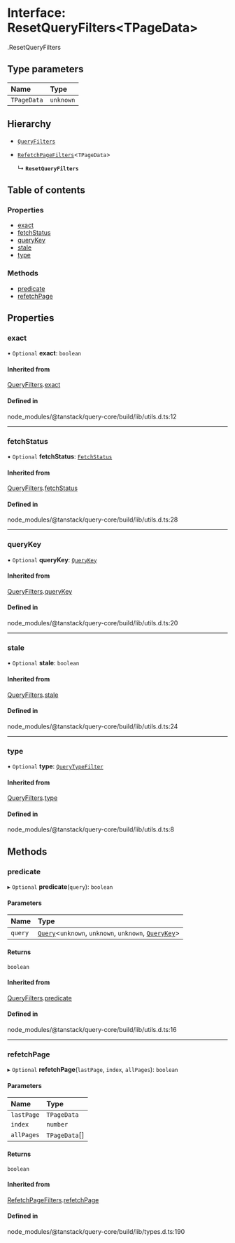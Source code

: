 # Interface: ResetQueryFilters<TPageData\>

[<internal>](../wiki/%3Cinternal%3E).ResetQueryFilters

## Type parameters

| Name | Type |
| :------ | :------ |
| `TPageData` | `unknown` |

## Hierarchy

- [`QueryFilters`](../wiki/%3Cinternal%3E.QueryFilters)

- [`RefetchPageFilters`](../wiki/%3Cinternal%3E.RefetchPageFilters)<`TPageData`\>

  ↳ **`ResetQueryFilters`**

## Table of contents

### Properties

- [exact](../wiki/%3Cinternal%3E.ResetQueryFilters#exact)
- [fetchStatus](../wiki/%3Cinternal%3E.ResetQueryFilters#fetchstatus)
- [queryKey](../wiki/%3Cinternal%3E.ResetQueryFilters#querykey)
- [stale](../wiki/%3Cinternal%3E.ResetQueryFilters#stale)
- [type](../wiki/%3Cinternal%3E.ResetQueryFilters#type)

### Methods

- [predicate](../wiki/%3Cinternal%3E.ResetQueryFilters#predicate)
- [refetchPage](../wiki/%3Cinternal%3E.ResetQueryFilters#refetchpage)

## Properties

### exact

• `Optional` **exact**: `boolean`

#### Inherited from

[QueryFilters](../wiki/%3Cinternal%3E.QueryFilters).[exact](../wiki/%3Cinternal%3E.QueryFilters#exact)

#### Defined in

node_modules/@tanstack/query-core/build/lib/utils.d.ts:12

___

### fetchStatus

• `Optional` **fetchStatus**: [`FetchStatus`](../wiki/%3Cinternal%3E#fetchstatus)

#### Inherited from

[QueryFilters](../wiki/%3Cinternal%3E.QueryFilters).[fetchStatus](../wiki/%3Cinternal%3E.QueryFilters#fetchstatus)

#### Defined in

node_modules/@tanstack/query-core/build/lib/utils.d.ts:28

___

### queryKey

• `Optional` **queryKey**: [`QueryKey`](../wiki/%3Cinternal%3E#querykey)

#### Inherited from

[QueryFilters](../wiki/%3Cinternal%3E.QueryFilters).[queryKey](../wiki/%3Cinternal%3E.QueryFilters#querykey)

#### Defined in

node_modules/@tanstack/query-core/build/lib/utils.d.ts:20

___

### stale

• `Optional` **stale**: `boolean`

#### Inherited from

[QueryFilters](../wiki/%3Cinternal%3E.QueryFilters).[stale](../wiki/%3Cinternal%3E.QueryFilters#stale)

#### Defined in

node_modules/@tanstack/query-core/build/lib/utils.d.ts:24

___

### type

• `Optional` **type**: [`QueryTypeFilter`](../wiki/%3Cinternal%3E#querytypefilter)

#### Inherited from

[QueryFilters](../wiki/%3Cinternal%3E.QueryFilters).[type](../wiki/%3Cinternal%3E.QueryFilters#type)

#### Defined in

node_modules/@tanstack/query-core/build/lib/utils.d.ts:8

## Methods

### predicate

▸ `Optional` **predicate**(`query`): `boolean`

#### Parameters

| Name | Type |
| :------ | :------ |
| `query` | [`Query`](../wiki/%3Cinternal%3E.Query)<`unknown`, `unknown`, `unknown`, [`QueryKey`](../wiki/%3Cinternal%3E#querykey)\> |

#### Returns

`boolean`

#### Inherited from

[QueryFilters](../wiki/%3Cinternal%3E.QueryFilters).[predicate](../wiki/%3Cinternal%3E.QueryFilters#predicate)

#### Defined in

node_modules/@tanstack/query-core/build/lib/utils.d.ts:16

___

### refetchPage

▸ `Optional` **refetchPage**(`lastPage`, `index`, `allPages`): `boolean`

#### Parameters

| Name | Type |
| :------ | :------ |
| `lastPage` | `TPageData` |
| `index` | `number` |
| `allPages` | `TPageData`[] |

#### Returns

`boolean`

#### Inherited from

[RefetchPageFilters](../wiki/%3Cinternal%3E.RefetchPageFilters).[refetchPage](../wiki/%3Cinternal%3E.RefetchPageFilters#refetchpage)

#### Defined in

node_modules/@tanstack/query-core/build/lib/types.d.ts:190
